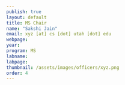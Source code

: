 ```yaml
---
publish: true
layout: default
title: MS Chair
name: "Sakshi Jain"
email: xyz [at] cs [dot] utah [dot] edu
webpage: 
year: 
program: MS
labname: 
labpage: 
thumbnail: /assets/images/officers/xyz.png
order: 4
---
```

